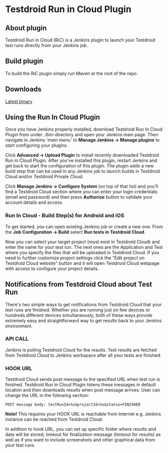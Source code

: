 # Testdroid Run in Cloud Plugin

## About plugin

Testdroid Run in Cloud (RiC) is a Jenkins plugin to launch your
Testdroid test runs directly from your Jenkins job.

## Build plugin

To build the RiC plugin simply run Maven at the root of the repo.

## Downloads

[Latest binary](bin/testdroid-run-in-cloud-1.0.9.hpi)

## Using the Run In Cloud Plugin

Once you have Jenkins properly installed, download Testdroid Run In
Cloud Plugin from under *./bin*-directory and open your Jenkins main
page. Then navigate in Jenkins 'main menu' to **Manage Jenkins -> Manage
plugins** to start configuring your plugins.

Click **Advanced -> Upload Plugin** to install recently downloaded
Testdroid Run in Cloud Plugin. After you've installed this plugin,
restart Jenkins and get back to start the configuration of this
plugin. The plugin adds a new build step that can be used in any
Jenkins job to launch builds in Testdroid Cloud and/or Testdroid
Private Cloud.

Click **Manage Jenkins -> Configure System** (on top of that list) and
you'll find a Testdroid Cloud section where you can enter your login
credentials (email and password) and then press **Authorize** button to
validate your account details and access.

### Run In Cloud - Build Step(s) for Android and iOS

To get started, you can open existing Jenkins job or create a new
one. From the **Job Configuration -> Build** select **Run tests in
Testdroid Cloud**.

Now you can select your target project (must exist in Testdroid Cloud)
and enter the name for your test run. The next ones are the
Application and Test where you specify the files that will be uploaded
in Testdroid Cloud. If you need to further customize project settings
click the "Edit project on Testdroid Cloud website" button and it will
open Testdroid Cloud webpage with access to configure your project
details.

## Notifications from Testdroid Cloud about Test Run

There's two simple ways to get notifications from Testdroid Cloud that
your test runs are finished. Whether you are running just on few
devices or hundreds different devices simultaneously, both of these
ways provide extremely easy and straightforward way to get results
back to your Jenkins environment.

### API CALL

Jenkins is polling Testdroid Cloud for the results. Test results are
fetched from Testdroid Cloud to Jenkins workspace after all your tests
are finished.

### HOOK URL

Testdroid Cloud sends post message to the specified URL when test run
is finished. Testdroid Run in Cloud Plugin listens these messages in
default location and then downloads results when post message
arrives. User can change the URL in the following section:

    POST message body: testRunId=%s&projectId=%s&status=FINISHED

**Note!**  This requires your HOOK URL is reachable from Internet
e.g. Jenkins instance can be reached from Testdroid Cloud.

In addition to hook URL, you can set up specific folder where results
and data will be stored, timeout for finalization message (timeout for
results) as well as if you want to include screenshots and other
graphical data from your test runs.
